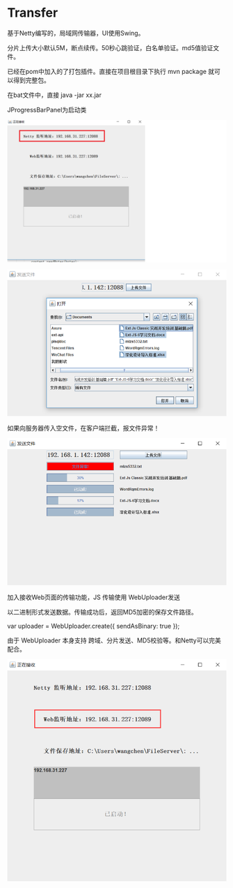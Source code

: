 # Transfer
基于Netty编写的，局域网传输器，UI使用Swing。

分片上传大小默认5M，断点续传。50秒心跳验证，白名单验证。md5值验证文件。

已经在pom中加入的了打包插件。直接在项目根目录下执行 mvn package 就可以得到完整包。

在bat文件中，直接 java -jar xx.jar

JProgressBarPanel为启动类

![image](https://github.com/18920522006/Transfer/blob/master/src/main/resources/image/发布服务.png)

![image](https://github.com/18920522006/Transfer/blob/master/src/main/resources/image/上传.png)

如果向服务器传入空文件，在客户端拦截，报文件异常！

![image](https://github.com/18920522006/Transfer/blob/master/src/main/resources/image/上传进度.png)

加入接收Web页面的传输功能，JS 传输使用 WebUploader发送

以二进制形式发送数据。传输成功后，返回MD5加密的保存文件路径。

var uploader = WebUploader.create({
    sendAsBinary: true
});

由于 WebUploader 本身支持 跨域、分片发送、MD5校验等。和Netty可以完美配合。

![image](https://github.com/18920522006/Transfer/blob/master/src/main/resources/image/Web接收.png)
